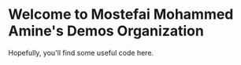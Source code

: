 # Welcome to Mostefai Mohammed Amine's Demos Organization

Hopefully, you'll find some useful code here.